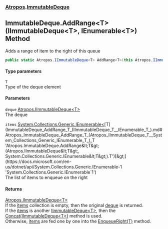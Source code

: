### [Atropos](Atropos.md 'Atropos').[ImmutableDeque](ImmutableDeque.md 'Atropos.ImmutableDeque')
## ImmutableDeque.AddRange&lt;T&gt;(IImmutableDeque&lt;T&gt;, IEnumerable&lt;T&gt;) Method
Adds a range of item to the right of this queue  
```csharp
public static Atropos.IImmutableDeque<T> AddRange<T>(this Atropos.IImmutableDeque<T> deque, System.Collections.Generic.IEnumerable<T> items);
```
#### Type parameters
<a name='Atropos_ImmutableDeque_AddRange_T_(Atropos_IImmutableDeque_T__System_Collections_Generic_IEnumerable_T_)_T'></a>
`T`  
Type of the deque element
  
#### Parameters
<a name='Atropos_ImmutableDeque_AddRange_T_(Atropos_IImmutableDeque_T__System_Collections_Generic_IEnumerable_T_)_deque'></a>
`deque` [Atropos.IImmutableDeque&lt;](IImmutableDeque_T_.md 'Atropos.IImmutableDeque&lt;T&gt;')[T](ImmutableDeque_AddRange_T_(IImmutableDeque_T__IEnumerable_T_).md#Atropos_ImmutableDeque_AddRange_T_(Atropos_IImmutableDeque_T__System_Collections_Generic_IEnumerable_T_)_T 'Atropos.ImmutableDeque.AddRange&lt;T&gt;(Atropos.IImmutableDeque&lt;T&gt;, System.Collections.Generic.IEnumerable&lt;T&gt;).T')[&gt;](IImmutableDeque_T_.md 'Atropos.IImmutableDeque&lt;T&gt;')  
The deque
  
<a name='Atropos_ImmutableDeque_AddRange_T_(Atropos_IImmutableDeque_T__System_Collections_Generic_IEnumerable_T_)_items'></a>
`items` [System.Collections.Generic.IEnumerable&lt;](https://docs.microsoft.com/en-us/dotnet/api/System.Collections.Generic.IEnumerable-1 'System.Collections.Generic.IEnumerable`1')[T](ImmutableDeque_AddRange_T_(IImmutableDeque_T__IEnumerable_T_).md#Atropos_ImmutableDeque_AddRange_T_(Atropos_IImmutableDeque_T__System_Collections_Generic_IEnumerable_T_)_T 'Atropos.ImmutableDeque.AddRange&lt;T&gt;(Atropos.IImmutableDeque&lt;T&gt;, System.Collections.Generic.IEnumerable&lt;T&gt;).T')[&gt;](https://docs.microsoft.com/en-us/dotnet/api/System.Collections.Generic.IEnumerable-1 'System.Collections.Generic.IEnumerable`1')  
The list of items to enqueue on the right
  
#### Returns
[Atropos.IImmutableDeque&lt;](IImmutableDeque_T_.md 'Atropos.IImmutableDeque&lt;T&gt;')[T](ImmutableDeque_AddRange_T_(IImmutableDeque_T__IEnumerable_T_).md#Atropos_ImmutableDeque_AddRange_T_(Atropos_IImmutableDeque_T__System_Collections_Generic_IEnumerable_T_)_T 'Atropos.ImmutableDeque.AddRange&lt;T&gt;(Atropos.IImmutableDeque&lt;T&gt;, System.Collections.Generic.IEnumerable&lt;T&gt;).T')[&gt;](IImmutableDeque_T_.md 'Atropos.IImmutableDeque&lt;T&gt;')  
If the [items](ImmutableDeque_AddRange_T_(IImmutableDeque_T__IEnumerable_T_).md#Atropos_ImmutableDeque_AddRange_T_(Atropos_IImmutableDeque_T__System_Collections_Generic_IEnumerable_T_)_items 'Atropos.ImmutableDeque.AddRange&lt;T&gt;(Atropos.IImmutableDeque&lt;T&gt;, System.Collections.Generic.IEnumerable&lt;T&gt;).items') collection is empty, then the original [deque](ImmutableDeque_AddRange_T_(IImmutableDeque_T__IEnumerable_T_).md#Atropos_ImmutableDeque_AddRange_T_(Atropos_IImmutableDeque_T__System_Collections_Generic_IEnumerable_T_)_deque 'Atropos.ImmutableDeque.AddRange&lt;T&gt;(Atropos.IImmutableDeque&lt;T&gt;, System.Collections.Generic.IEnumerable&lt;T&gt;).deque') is returned.  
            If the [items](ImmutableDeque_AddRange_T_(IImmutableDeque_T__IEnumerable_T_).md#Atropos_ImmutableDeque_AddRange_T_(Atropos_IImmutableDeque_T__System_Collections_Generic_IEnumerable_T_)_items 'Atropos.ImmutableDeque.AddRange&lt;T&gt;(Atropos.IImmutableDeque&lt;T&gt;, System.Collections.Generic.IEnumerable&lt;T&gt;).items') is another [IImmutableDeque&lt;T&gt;](IImmutableDeque_T_.md 'Atropos.IImmutableDeque&lt;T&gt;'), then the [Concat(IImmutableDeque&lt;T&gt;)](IImmutableDeque_T__Concat(IImmutableDeque_T_).md 'Atropos.IImmutableDeque&lt;T&gt;.Concat(Atropos.IImmutableDeque&lt;T&gt;)') method is used.  
            Otherwise, [items](ImmutableDeque_AddRange_T_(IImmutableDeque_T__IEnumerable_T_).md#Atropos_ImmutableDeque_AddRange_T_(Atropos_IImmutableDeque_T__System_Collections_Generic_IEnumerable_T_)_items 'Atropos.ImmutableDeque.AddRange&lt;T&gt;(Atropos.IImmutableDeque&lt;T&gt;, System.Collections.Generic.IEnumerable&lt;T&gt;).items') are fed one by one into the [EnqueueRight(T)](IImmutableDeque_T__EnqueueRight(T).md 'Atropos.IImmutableDeque&lt;T&gt;.EnqueueRight(T)') method.  
            
